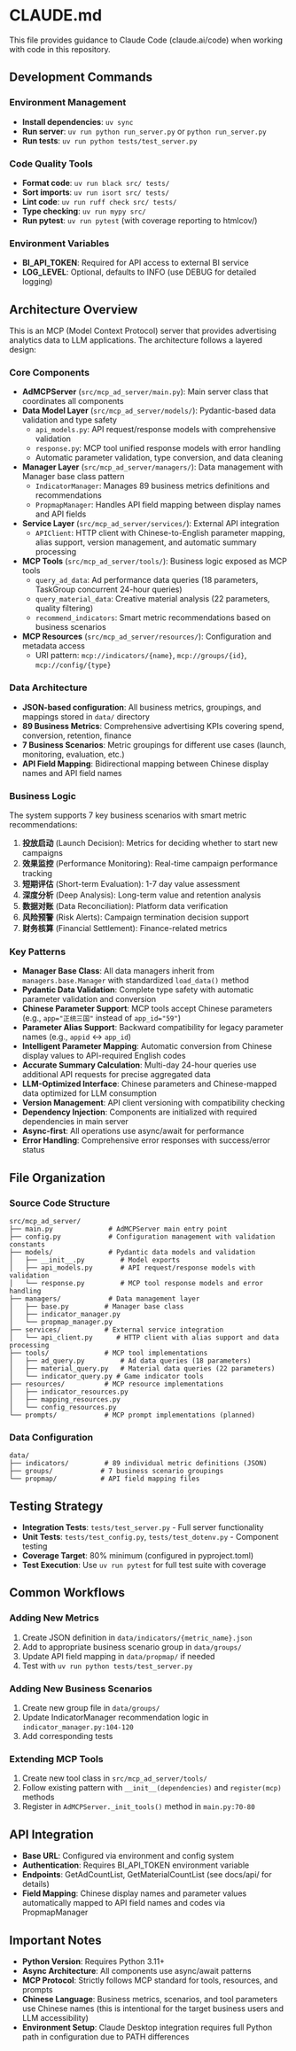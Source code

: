 # CLAUDE.md

This file provides guidance to Claude Code (claude.ai/code) when working with code in this repository.

## Development Commands

### Environment Management
- **Install dependencies**: `uv sync`
- **Run server**: `uv run python run_server.py` or `python run_server.py`
- **Run tests**: `uv run python tests/test_server.py`

### Code Quality Tools
- **Format code**: `uv run black src/ tests/`
- **Sort imports**: `uv run isort src/ tests/`
- **Lint code**: `uv run ruff check src/ tests/`
- **Type checking**: `uv run mypy src/`
- **Run pytest**: `uv run pytest` (with coverage reporting to htmlcov/)

### Environment Variables
- **BI_API_TOKEN**: Required for API access to external BI service
- **LOG_LEVEL**: Optional, defaults to INFO (use DEBUG for detailed logging)

## Architecture Overview

This is an MCP (Model Context Protocol) server that provides advertising analytics data to LLM applications. The architecture follows a layered design:

### Core Components
- **AdMCPServer** (`src/mcp_ad_server/main.py`): Main server class that coordinates all components
- **Data Model Layer** (`src/mcp_ad_server/models/`): Pydantic-based data validation and type safety
  - `api_models.py`: API request/response models with comprehensive validation
  - `response.py`: MCP tool unified response models with error handling
  - Automatic parameter validation, type conversion, and data cleaning
- **Manager Layer** (`src/mcp_ad_server/managers/`): Data management with Manager base class pattern
  - `IndicatorManager`: Manages 89 business metrics definitions and recommendations
  - `PropmapManager`: Handles API field mapping between display names and API fields
- **Service Layer** (`src/mcp_ad_server/services/`): External API integration
  - `APIClient`: HTTP client with Chinese-to-English parameter mapping, alias support, version management, and automatic summary processing
- **MCP Tools** (`src/mcp_ad_server/tools/`): Business logic exposed as MCP tools
  - `query_ad_data`: Ad performance data queries (18 parameters, TaskGroup concurrent 24-hour queries)
  - `query_material_data`: Creative material analysis (22 parameters, quality filtering)
  - `recommend_indicators`: Smart metric recommendations based on business scenarios
- **MCP Resources** (`src/mcp_ad_server/resources/`): Configuration and metadata access
  - URI pattern: `mcp://indicators/{name}`, `mcp://groups/{id}`, `mcp://config/{type}`

### Data Architecture
- **JSON-based configuration**: All business metrics, groupings, and mappings stored in `data/` directory
- **89 Business Metrics**: Comprehensive advertising KPIs covering spend, conversion, retention, finance
- **7 Business Scenarios**: Metric groupings for different use cases (launch, monitoring, evaluation, etc.)
- **API Field Mapping**: Bidirectional mapping between Chinese display names and API field names

### Business Logic
The system supports 7 key business scenarios with smart metric recommendations:
1. **投放启动** (Launch Decision): Metrics for deciding whether to start new campaigns
2. **效果监控** (Performance Monitoring): Real-time campaign performance tracking
3. **短期评估** (Short-term Evaluation): 1-7 day value assessment
4. **深度分析** (Deep Analysis): Long-term value and retention analysis
5. **数据对账** (Data Reconciliation): Platform data verification
6. **风险预警** (Risk Alerts): Campaign termination decision support
7. **财务核算** (Financial Settlement): Finance-related metrics

### Key Patterns
- **Manager Base Class**: All data managers inherit from `managers.base.Manager` with standardized `load_data()` method
- **Pydantic Data Validation**: Complete type safety with automatic parameter validation and conversion
- **Chinese Parameter Support**: MCP tools accept Chinese parameters (e.g., `app="正统三国"` instead of `app_id="59"`)
- **Parameter Alias Support**: Backward compatibility for legacy parameter names (e.g., `appid` ↔ `app_id`)
- **Intelligent Parameter Mapping**: Automatic conversion from Chinese display values to API-required English codes
- **Accurate Summary Calculation**: Multi-day 24-hour queries use additional API requests for precise aggregated data
- **LLM-Optimized Interface**: Chinese parameters and Chinese-mapped data optimized for LLM consumption
- **Version Management**: API client versioning with compatibility checking
- **Dependency Injection**: Components are initialized with required dependencies in main server
- **Async-first**: All operations use async/await for performance
- **Error Handling**: Comprehensive error responses with success/error status

## File Organization

### Source Code Structure
```
src/mcp_ad_server/
├── main.py              # AdMCPServer main entry point
├── config.py            # Configuration management with validation constants
├── models/              # Pydantic data models and validation
│   ├── __init__.py         # Model exports
│   ├── api_models.py       # API request/response models with validation
│   └── response.py         # MCP tool response models and error handling
├── managers/            # Data management layer
│   ├── base.py         # Manager base class
│   ├── indicator_manager.py
│   └── propmap_manager.py
├── services/           # External service integration
│   └── api_client.py      # HTTP client with alias support and data processing
├── tools/              # MCP tool implementations
│   ├── ad_query.py         # Ad data queries (18 parameters)
│   ├── material_query.py   # Material data queries (22 parameters)
│   └── indicator_query.py # Game indicator tools
├── resources/          # MCP resource implementations
│   ├── indicator_resources.py
│   ├── mapping_resources.py
│   └── config_resources.py
└── prompts/            # MCP prompt implementations (planned)
```

### Data Configuration
```
data/
├── indicators/         # 89 individual metric definitions (JSON)
├── groups/            # 7 business scenario groupings
└── propmap/           # API field mapping files
```

## Testing Strategy

- **Integration Tests**: `tests/test_server.py` - Full server functionality
- **Unit Tests**: `tests/test_config.py`, `tests/test_dotenv.py` - Component testing
- **Coverage Target**: 80% minimum (configured in pyproject.toml)
- **Test Execution**: Use `uv run pytest` for full test suite with coverage

## Common Workflows

### Adding New Metrics
1. Create JSON definition in `data/indicators/{metric_name}.json`
2. Add to appropriate business scenario group in `data/groups/`
3. Update API field mapping in `data/propmap/` if needed
4. Test with `uv run python tests/test_server.py`

### Adding New Business Scenarios
1. Create new group file in `data/groups/`
2. Update IndicatorManager recommendation logic in `indicator_manager.py:104-120`
3. Add corresponding tests

### Extending MCP Tools
1. Create new tool class in `src/mcp_ad_server/tools/`
2. Follow existing pattern with `__init__(dependencies)` and `register(mcp)` methods
3. Register in `AdMCPServer._init_tools()` method in `main.py:70-80`

## API Integration

- **Base URL**: Configured via environment and config system
- **Authentication**: Requires BI_API_TOKEN environment variable
- **Endpoints**: GetAdCountList, GetMaterialCountList (see docs/api/ for details)
- **Field Mapping**: Chinese display names and parameter values automatically mapped to API field names and codes via PropmapManager

## Important Notes

- **Python Version**: Requires Python 3.11+
- **Async Architecture**: All components use async/await patterns
- **MCP Protocol**: Strictly follows MCP standard for tools, resources, and prompts
- **Chinese Language**: Business metrics, scenarios, and tool parameters use Chinese names (this is intentional for the target business users and LLM accessibility)
- **Environment Setup**: Claude Desktop integration requires full Python path in configuration due to PATH differences
